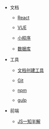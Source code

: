 * 文档

  * [React](Note/React/README.md)

  * [VUE](Note/vue/README.md)

  * [小程序](Note/小程序/README.md)

  * [数据库](Note/SQL/README.md)


* 工具

  * [文档创建工具](Note/工具/doc.md) 

  * [Git](Note/工具/git.md) 

  * [npm](Note/工具/npm.md)

  * [gulp](Note/工具/gulp.md)

* 前端

  * [JS一知半解](前端/JS.md)